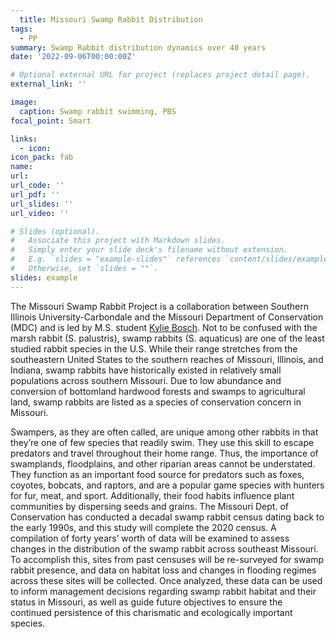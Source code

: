 ```yaml
---
  title: Missouri Swamp Rabbit Distribution
tags:
  - PP
summary: Swamp Rabbit distribution dynamics over 40 years
date: '2022-09-06T00:00:00Z'

# Optional external URL for project (replaces project detail page).
external_link: ''

image:
  caption: Swamp rabbit swimming, PBS
focal_point: Smart

links:
  - icon: 
icon_pack: fab
name: 
url: 
url_code: ''
url_pdf: ''
url_slides: ''
url_video: ''

# Slides (optional).
#   Associate this project with Markdown slides.
#   Simply enter your slide deck's filename without extension.
#   E.g. `slides = "example-slides"` references `content/slides/example-slides.md`.
#   Otherwise, set `slides = ""`.
slides: example
---
```

  
  The Missouri Swamp Rabbit Project is a collaboration between Southern Illinois University-Carbondale and the Missouri Department of Conservation (MDC) and is led by M.S. student [Kylie Bosch](https://peaselab.com/author/kylie-bosch/). Not to be confused with the marsh rabbit (S. palustris), swamp rabbits (S. aquaticus) are one of the least studied rabbit species in the U.S. While their range stretches from the southeastern United States to the southern reaches of Missouri, Illinois, and Indiana, swamp rabbits have historically existed in relatively small populations across southern Missouri. Due to low abundance and conversion of bottomland hardwood forests and swamps to agricultural land, swamp rabbits are listed as a species of conservation concern in Missouri.     
  
  Swampers, as they are often called, are unique among other rabbits in that they’re one of few species that readily swim. They use this skill to escape predators and travel throughout their home range. Thus, the importance of swamplands, floodplains, and other riparian areas cannot be understated. They function as an important food source for predators such as foxes, coyotes, bobcats, and raptors, and are a popular game species with hunters for fur, meat, and sport. Additionally, their food habits influence plant communities by dispersing seeds and grains. The Missouri Dept. of Conservation has conducted a decadal swamp rabbit census dating back to the early 1990s, and this study will complete the 2020 census. A compilation of forty years’ worth of data will be examined to assess changes in the distribution of the swamp rabbit across southeast Missouri. To accomplish this, sites from past censuses will be re-surveyed for swamp rabbit presence, and data on habitat loss and changes in flooding regimes across these sites will be collected. Once analyzed, these data can be used to inform management decisions regarding swamp rabbit habitat and their status in Missouri, as well as guide future objectives to ensure the continued persistence of this charismatic and ecologically important species. 